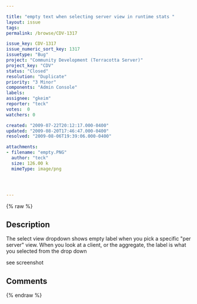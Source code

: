 ```yaml
---

title: "empty text when selecting server view in runtime stats "
layout: issue
tags: 
permalink: /browse/CDV-1317

issue_key: CDV-1317
issue_numeric_sort_key: 1317
issuetype: "Bug"
project: "Community Development (Terracotta Server)"
project_key: "CDV"
status: "Closed"
resolution: "Duplicate"
priority: "3 Minor"
components: "Admin Console"
labels: 
assignee: "gkeim"
reporter: "teck"
votes:  0
watchers: 0

created: "2009-07-22T20:12:17.000-0400"
updated: "2009-08-20T17:46:47.000-0400"
resolved: "2009-08-06T19:39:06.000-0400"

attachments:
- filename: "empty.PNG"
  author: "teck"
  size: 126.00 k
  mimeType: image/png




---
```


{% raw %}

## Description

<div markdown="1" class="description">

The select view dropdown shows empty label when you pick a specific "per server" view. When you look at a client, or the aggregate, the label is what you selected from the drop down 

see screenshot


</div>

## Comments



{% endraw %}
